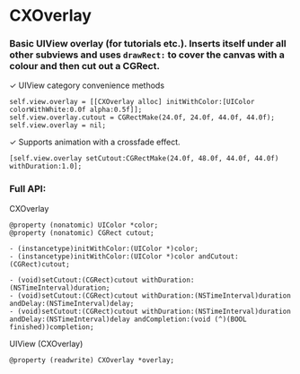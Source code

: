 CXOverlay
=========

### Basic UIView overlay (for tutorials etc.). Inserts itself under all other subviews and uses `drawRect:` to cover the canvas with a colour and then cut out a CGRect.

✓ UIView category convenience methods

    self.view.overlay = [[CXOverlay alloc] initWithColor:[UIColor colorWithWhite:0.0f alpha:0.5f]];
    self.view.overlay.cutout = CGRectMake(24.0f, 24.0f, 44.0f, 44.0f);
    self.view.overlay = nil;

✓ Supports animation with a crossfade effect.

    [self.view.overlay setCutout:CGRectMake(24.0f, 48.0f, 44.0f, 44.0f) withDuration:1.0];

### Full API:

CXOverlay

    @property (nonatomic) UIColor *color;
    @property (nonatomic) CGRect cutout;

    - (instancetype)initWithColor:(UIColor *)color;
    - (instancetype)initWithColor:(UIColor *)color andCutout:(CGRect)cutout;

    - (void)setCutout:(CGRect)cutout withDuration:(NSTimeInterval)duration;
    - (void)setCutout:(CGRect)cutout withDuration:(NSTimeInterval)duration andDelay:(NSTimeInterval)delay;
    - (void)setCutout:(CGRect)cutout withDuration:(NSTimeInterval)duration andDelay:(NSTimeInterval)delay andCompletion:(void (^)(BOOL finished))completion;

UIView (CXOverlay)

    @property (readwrite) CXOverlay *overlay;
    